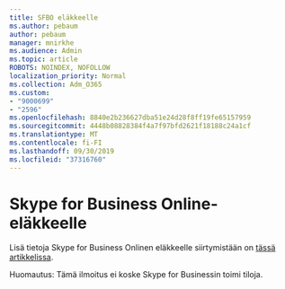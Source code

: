 ```yaml
---
title: SFBO eläkkeelle
ms.author: pebaum
author: pebaum
manager: mnirkhe
ms.audience: Admin
ms.topic: article
ROBOTS: NOINDEX, NOFOLLOW
localization_priority: Normal
ms.collection: Adm_O365
ms.custom:
- "9000699"
- "2596"
ms.openlocfilehash: 8840e2b236627dba51e24d28f8ff19fe65157959
ms.sourcegitcommit: 4448b08828384f4a7f97bfd2621f18188c24a1cf
ms.translationtype: MT
ms.contentlocale: fi-FI
ms.lasthandoff: 09/30/2019
ms.locfileid: "37316760"
---
```

# <a name="skype-for-business-online-retirement"></a>Skype for Business Online-eläkkeelle

Lisä tietoja Skype for Business Onlinen eläkkeelle siirtymistään on [tässä artikkelissa](https://techcommunity.microsoft.com/t5/Microsoft-Teams-Blog/Skype-for-Business-Online-to-Be-Retired-in-2021/ba-p/777833).

Huomautus: Tämä ilmoitus ei koske Skype for Businessin toimi tiloja. 